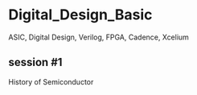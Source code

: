 # Digital_Design_Basic
ASIC, Digital Design, Verilog, FPGA, Cadence, Xcelium

## session #1 
History of Semiconductor 
